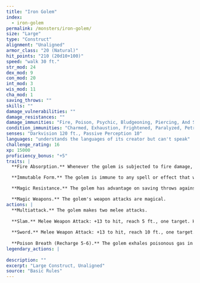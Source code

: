 ```yaml
---
title: "Iron Golem"
index:
  - iron-golem
permalink: /monsters/iron-golem/
size: "Large"
type: "Construct"
alignment: "Unaligned"
armor_class: "20 (Natural)"
hit_points: "210 (20d10+100)"
speed: "walk 30 ft."
str_mod: 24
dex_mod: 9
con_mod: 20
int_mod: 3
wis_mod: 11
cha_mod: 1
saving_throws: ""
skills: ""
damage_vulnerabilities: ""
damage_resistances: ""
damage_immunities: "Fire, Poison, Psychic, Bludgeoning, Piercing, And Slashing From Nonmagical Weapons That Aren'T Adamantine"
condition_immunities: "Charmed, Exhaustion, Frightened, Paralyzed, Petrified, Poisoned"
senses: "Darkvision 120 ft., Passive Perception 10"
languages: "understands the languages of its creator but can't speak"
challenge_rating: 16
xp: 15000
proficiency_bonus: "+5"
traits: |
  **Fire Absorption.** Whenever the golem is subjected to fire damage, it takes no damage and instead regains a number of hit points equal to the fire damage dealt.

  **Immutable Form.** The golem is immune to any spell or effect that would alter its form.

  **Magic Resistance.** The golem has advantage on saving throws against spells and other magical effects.

  **Magic Weapons.** The golem's weapon attacks are magical.
actions: |
  **Multiattack.** The golem makes two melee attacks.
  
  **Slam.** Melee Weapon Attack: +13 to hit, reach 5 ft., one target. Hit: 20 (3d8 + 7) bludgeoning damage.
  
  **Sword.** Melee Weapon Attack: +13 to hit, reach 10 ft., one target. Hit: 23 (3d10 + 7) slashing damage.
  
  **Poison Breath (Recharge 5-6).** The golem exhales poisonous gas in a 15-foot cone. Each creature in that area must make a DC 19 Constitution saving throw, taking 45 (10d8) poison damage on a failed save, or half as much damage on a successful one.  
legendary_actions: |
  
description: ""
excerpt: "Large Construct, Unaligned"
source: "Basic Rules"
---
```

